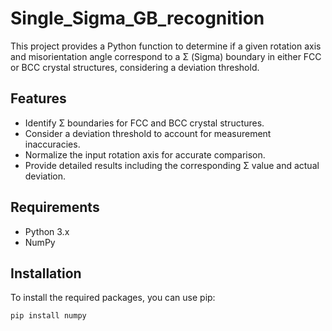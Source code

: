 # Single_Sigma_GB_recognition

This project provides a Python function to determine if a given rotation axis and misorientation angle correspond to a Σ (Sigma) boundary in either FCC or BCC crystal structures, considering a deviation threshold.

## Features

- Identify Σ boundaries for FCC and BCC crystal structures.
- Consider a deviation threshold to account for measurement inaccuracies.
- Normalize the input rotation axis for accurate comparison.
- Provide detailed results including the corresponding Σ value and actual deviation.

## Requirements

- Python 3.x
- NumPy

## Installation

To install the required packages, you can use pip:

```bash
pip install numpy
